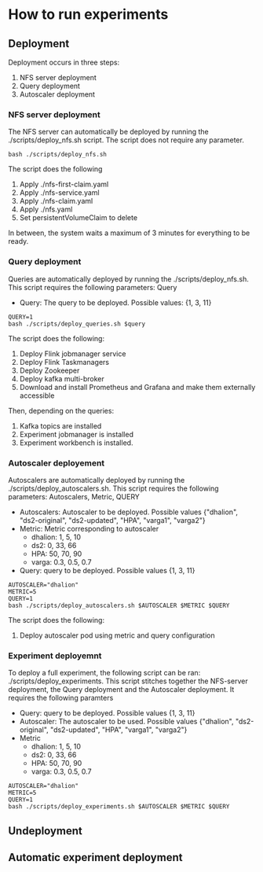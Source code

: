 # How to run experiments

## Deployment

Deployment occurs in three steps:
1. NFS server deployment
2. Query deployment
3. Autoscaler deployment



### NFS server deployment
The NFS server can automatically be deployed by running the ./scripts/deploy_nfs.sh script. 
The script does not require any parameter.
```
bash ./scripts/deploy_nfs.sh
```

The script does the following
1. Apply ./nfs-first-claim.yaml
2. Apply ./nfs-service.yaml
3. Apply ./nfs-claim.yaml
4. Apply ./nfs.yaml 
5. Set persistentVolumeClaim to delete

In between, the system waits a maximum of 3 minutes for everything to be ready.

### Query deployment
Queries are automatically deployed by running the ./scripts/deploy_nfs.sh. 
This script requires the following parameters: Query
* Query: The query to be deployed. Possible values: {1, 3, 11}

```
QUERY=1
bash ./scripts/deploy_queries.sh $query
```

The script does the following:

1. Deploy Flink jobmanager service
2. Deploy Flink Taskmanagers
3. Deploy Zookeeper
4. Deploy kafka multi-broker
5. Download and install Prometheus and Grafana and make them externally accessible

Then, depending on the queries:
1. Kafka topics are installed
2. Experiment jobmanager is installed
3. Experiment workbench is installed.


### Autoscaler deployement
Autoscalers are automatically deployed by running the ./scripts/deploy_autoscalers.sh.
This script requires the following parameters: Autoscalers, Metric, QUERY
* Autoscalers: Autoscaler to be deployed. Possible values {"dhalion", "ds2-original", "ds2-updated", "HPA", "varga1", "varga2"}
* Metric: Metric corresponding to autoscaler
  * dhalion: 1, 5, 10
  * ds2: 0, 33, 66
  * HPA: 50, 70, 90
  * varga: 0.3, 0.5, 0.7
* Query: query to be deployed. Possible values {1, 3, 11}

```
AUTOSCALER="dhalion"
METRIC=5
QUERY=1
bash ./scripts/deploy_autoscalers.sh $AUTOSCALER $METRIC $QUERY
```

The script does the following:
1. Deploy autoscaler pod using metric and query configuration

### Experiment deployemnt
To deploy a full experiment, the following script can be ran: ./scripts/deploy_experiments.
This script stitches together the NFS-server deployment, the Query deployment and the Autoscaler deployment.
It requires the following paramters
* Query: query to be deployed. Possible values {1, 3, 11}
* Autoscaler: The autoscaler to be used. Possible values {"dhalion", "ds2-original", "ds2-updated", "HPA", "varga1", "varga2"} 
* Metric
  * dhalion: 1, 5, 10
  * ds2: 0, 33, 66
  * HPA: 50, 70, 90
  * varga: 0.3, 0.5, 0.7

```
AUTOSCALER="dhalion"
METRIC=5
QUERY=1
bash ./scripts/deploy_experiments.sh $AUTOSCALER $METRIC $QUERY
```



## Undeployment


## Automatic experiment deployment
